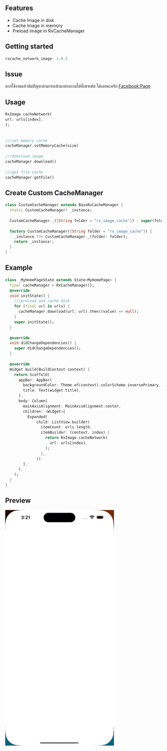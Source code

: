 <!--
This README describes the package. If you publish this package to pub.dev,
this README's contents appear on the landing page for your package.

For information about how to write a good package README, see the guide for
[writing package pages](https://dart.dev/guides/libraries/writing-package-pages).

For general information about developing packages, see the Dart guide for
[creating packages](https://dart.dev/guides/libraries/create-library-packages)
and the Flutter guide for
[developing packages and plugins](https://flutter.dev/developing-packages).
-->

## Features
 - Cache Image in disk
 - Cache Image in memory
 - Preload image in RxCacheManager

## Getting started

```dart
rxcache_network_image: 1.0.5
```

## Issue
หากใช้งานแล้วติดปัญหาสามารถเข้ามาสอบถามได้ที่เพจเฟส ได้เลยนะครับ
<a href="https://www.facebook.com/profile.php?id=100094077041664" target="_blank">Facebook Page</a>

## Usage

```dart
RxImage.cacheNetwork(
url: urls[index],
);


///set memory cache
cacheManager.setMemoryCache(size)

///download image
cacheManager.download()

///get file cache
cacheManager.getFile()
```

## Create Custom CacheManager
```dart
class CustomCacheManager extends BaseRxCacheManager {
  static CustomCacheManager? _instance;

  CustomCacheManager._({String folder = "rx_image_cache"}) : super(folder: folder);

  factory CustomCacheManager({String folder = "rx_image_cache"}) {
    _instance ??= CustomCacheManager._(folder: folder);
    return _instance!;
  }
}
```

## Example
```dart
class _MyHomePageState extends State<MyHomePage> {
  final cacheManager = RxCacheManager();
  @override
  void initState() {
    ///preload and cache disk
    for (final url in urls) {
      cacheManager.download(url: url).then((value) => null);
    }
    super.initState();
  }

  @override
  void didChangeDependencies() {
    super.didChangeDependencies();
  }

  @override
  Widget build(BuildContext context) {
    return Scaffold(
      appBar: AppBar(
        backgroundColor: Theme.of(context).colorScheme.inversePrimary,
        title: Text(widget.title),
      ),
      body: Column(
        mainAxisAlignment: MainAxisAlignment.center,
        children: <Widget>[
          Expanded(
              child: ListView.builder(
                itemCount: urls.length,
                itemBuilder: (context, index) {
                  return RxImage.cacheNetwork(
                    url: urls[index],
                  );
                },
              ))
        ],
      ),
    );
  }
}
```
## Preview

<img src="https://github.com/redevrx/RxCache_network_image/blob/main/assets/example_preview.gif?raw=true" width="350"  alt="Example Video App"/>
